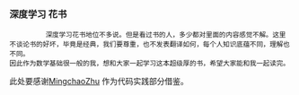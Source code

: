 ### 深度学习 花书
             深度学习花书地位不多说。但是看过书的人，多少都对里面的内容感觉不解。这里不谈论书的好坏，毕竟是经典，我们要尊重，也不发表翻译如何，每个人知识底蕴不同，理解也不同。
    因此作为数学基础很一般的我，想和大家一起学习这本超级厚的书，希望大家能和我一起读完。
 此处要感谢[MingchaoZhu](https://github.com/MingchaoZhu/DeepLearning) 作为代码实践部分借鉴。
